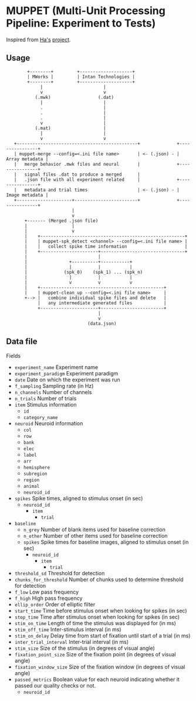 # MUPPET (Multi-Unit Processing Pipeline: Experiment to Tests)

Inspired from [Ha's](https://github.com/hahong) [project](https://github.com/hahong/maru).

## Usage

```
        +--------+         +--------------------+
        | MWorks |         | Intan Technologies |
        +--------+         +--------------------+
             |                       |
             v                       v
           (.mwk)                  (.dat)
             |                       |
             .                       |
             .                       |
             .                       |
             v                       |
           (.mat)                    |
             |                       |
             v                       v
   +----------------------------------------------+              +----------------+
   | muppet-merge --config=<.ini file name>       | <- (.json) - | Array metadata |
   |   merge behavior .mwk files and neural       |              +----------------+
   |   signal files .dat to produce a merged      |
   |   .json file with all experiment related     |              +----------------+
   |   metadata and trial times                   | <- (.json) - | Image metadata |
   +---------------------+------------------------+              +----------------+
                         |
                         v
       +------- (Merged .json file)
       |                 |
       |                 v
       |    +-------------------------------------------------------+
       |    | muppet-spk_detect <channel> --config=<.ini file name> |
       |    |   collect spike time information                      |
       |    +----------------------+--------------------------------+
       |                           |
       |                +----------+-----------+
       |                |          |           |
       |              (spk_0)    (spk_1) ... (spk_n)
       |                |          |           |
       |                v          v           v
       |    +-----------------------------------------------+
       |    | muppet-clean_up --config=<.ini file name>     |
       +--> |   combine individual spike files and delete   |
            |   any intermediate generated files            |
            +----------------------+------------------------+
                                   |
                                   v
                               (data.json)              
```

## Data file

Fields

* `experiment_name` Experiment name
* `experiment_paradigm` Experiment paradigm
* `date` Date on which the experiment was run
* `f_sampling` Sampling rate (in Hz)
* `n_channels` Number of channels
* `n_trials` Number of trials
* `item` Stimulus information
    * `id`
    * `category_name`
* `neuroid` Neuroid information
    * `col`
    * `row`
    * `bank`
    * `elec`
    * `label`
    * `arr`
    * `hemisphere`
    * `subregion`
    * `region`
    * `animal`
    * `neuroid_id`
* `spikes` Spike times, aligned to stimulus onset (in sec)
    * `neuroid_id`
        * `item`
            * `trial`
* `baseline`
    * `n_grey` Number of blank items used for baseline correction
    * `n_other` Number of other items used for baseline correction
    * `spikes` Spike times for baseline images, aligned to stimulus onset (in sec)
        * `neuroid_id`
            * `item`
                * `trial`
* `threshold_sd` Threshold for detection
* `chunks_for_threshold` Number of chunks used to determine threshold for detection
* `f_low` Low pass frequency
* `f_high` High pass frequency
* `ellip_order` Order of elliptic filter
* `start_time` Time before stimulus onset when looking for spikes (in sec)
* `stop_time` Time after stimulus onset when looking for spikes (in sec)
* `stim_on_time` Length of time the stimulus was displayed for (in ms)
* `stim_off_time` Inter-stimulus interval (in ms)
* `stim_on_delay` Delay time from start of fixation until start of a trial (in ms)
* `inter_trial_interval` Inter-trial interval (in ms)
* `stim_size` Size of the stimulus (in degrees of visual angle)
* `fixation_point_size` Size of the fixation point (in degrees of visual angle)
* `fixation_window_size` Size of the fixation window (in degrees of visual angle)
* `passed_metrics` Boolean value for each neuroid indicating whether it passed our quality checks or not.
    * `neuroid_id`

